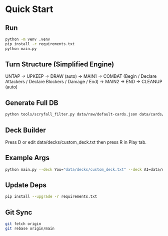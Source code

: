 # Quick Start

## Run
```bash
python -m venv .venv
pip install -r requirements.txt
python main.py
```

## Turn Structure (Simplified Engine)
UNTAP → UPKEEP → DRAW (auto) → MAIN1 → COMBAT (Begin / Declare Attackers / Declare Blockers / Damage / End) → MAIN2 → END → CLEANUP (auto)

## Generate Full DB
```bash
python tools/scryfall_filter.py data/raw/default-cards.json data/cards/card_db_full.json --verbose
```

## Deck Builder
Press D or edit data/decks/custom_deck.txt then press R in Play tab.

## Example Args
```bash
python main.py --deck You="data/decks/custom_deck.txt" --deck AI=data/decks/draconic_domination.txt:AI
```

## Update Deps
```bash
pip install --upgrade -r requirements.txt
```

## Git Sync
```bash
git fetch origin
git rebase origin/main
```
```
